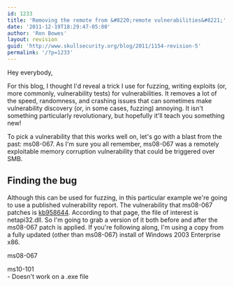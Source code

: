 ```yaml
---
id: 1233
title: 'Removing the remote from &#8220;remote vulnerabilities&#8221;'
date: '2011-12-19T18:29:47-05:00'
author: 'Ron Bowes'
layout: revision
guid: 'http://www.skullsecurity.org/blog/2011/1154-revision-5'
permalink: '/?p=1233'
---
```


Hey everybody,

For this blog, I thought I'd reveal a trick I use for fuzzing, writing exploits (or, more commonly, vulnerability tests) for vulnerabilities. It removes a lot of the speed, randomness, and crashing issues that can sometimes make vulnerability discovery (or, in some cases, fuzzing) annoying. It isn't something particularly revolutionary, but hopefully it'll teach you something new!

To pick a vulnerability that this works well on, let's go with a blast from the past: ms08-067. As I'm sure you all remember, ms08-067 was a remotely exploitable memory corruption vulnerability that could be triggered over SMB.

## Finding the bug

Although this can be used for fuzzing, in this particular example we're going to use a published vulnerability report. The vulnerability that ms08-067 patches is [kb958644](http://support.microsoft.com/kb/958644). According to that page, the file of interest is netapi32.dll. So I'm going to grab a version of it both before and after the ms08-067 patch is applied. If you're following along, I'm using a copy from a fully updated (other than ms08-067) install of Windows 2003 Enterprise x86.

ms08-067

ms10-101  
\- Doesn't work on a .exe file